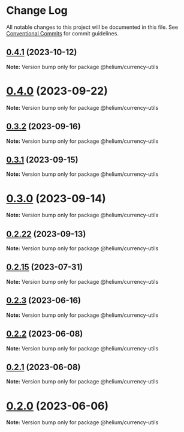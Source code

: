 # Change Log

All notable changes to this project will be documented in this file.
See [Conventional Commits](https://conventionalcommits.org) for commit guidelines.

## [0.4.1](https://github.com/helium/helium-program-library/compare/v0.4.0...v0.4.1) (2023-10-12)

**Note:** Version bump only for package @helium/currency-utils





# [0.4.0](https://github.com/helium/helium-program-library/compare/v0.2.21...v0.4.0) (2023-09-22)

**Note:** Version bump only for package @helium/currency-utils





## [0.3.2](https://github.com/helium/helium-program-library/compare/v0.2.21...v0.3.2) (2023-09-16)

**Note:** Version bump only for package @helium/currency-utils





## [0.3.1](https://github.com/helium/helium-program-library/compare/v0.2.21...v0.3.1) (2023-09-15)

**Note:** Version bump only for package @helium/currency-utils





# [0.3.0](https://github.com/helium/helium-program-library/compare/v0.2.21...v0.3.0) (2023-09-14)

**Note:** Version bump only for package @helium/currency-utils





## [0.2.22](https://github.com/helium/helium-program-library/compare/v0.2.21...v0.2.22) (2023-09-13)

**Note:** Version bump only for package @helium/currency-utils





## [0.2.15](https://github.com/helium/helium-program-library/compare/v0.2.14...v0.2.15) (2023-07-31)

**Note:** Version bump only for package @helium/currency-utils





## [0.2.3](https://github.com/helium/helium-program-library/compare/v0.1.5...v0.2.3) (2023-06-16)

**Note:** Version bump only for package @helium/currency-utils





## [0.2.2](https://github.com/helium/helium-program-library/compare/v0.1.5...v0.2.2) (2023-06-08)

**Note:** Version bump only for package @helium/currency-utils





## [0.2.1](https://github.com/helium/helium-program-library/compare/v0.1.5...v0.2.1) (2023-06-08)

**Note:** Version bump only for package @helium/currency-utils





# [0.2.0](https://github.com/helium/helium-program-library/compare/v0.1.5...v0.2.0) (2023-06-06)

**Note:** Version bump only for package @helium/currency-utils
